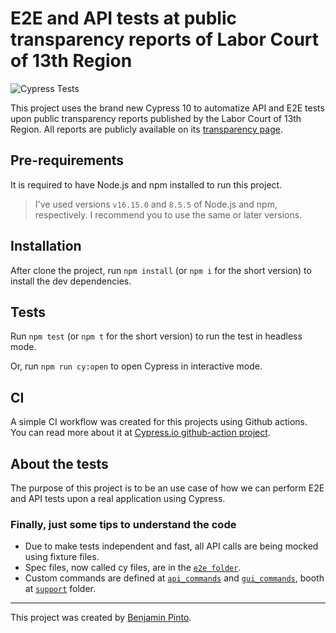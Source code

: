 # E2E and API tests at public transparency reports of Labor Court of 13th Region

![Cypress Tests](https://github.com/benjaminpinto/transparency/actions/workflows/main.yml/badge.svg)

This project uses the brand new Cypress 10 to automatize API and E2E tests upon public transparency reports published by the Labor Court of 13th Region. All reports are publicly available on its [transparency page](https://www.trt13.jus.br/contaspublicasng/#/dashboard).

## Pre-requirements

It is required to have Node.js and npm installed to run this project.

> I've used versions `v16.15.0` and `8.5.5` of Node.js and npm, respectively. I recommend you to use the same or later versions.

## Installation

After clone the project, run `npm install` (or `npm i` for the short version) to install the dev dependencies.

## Tests

Run `npm test` (or `npm t` for the short version) to run the test in headless mode.

Or, run `npm run cy:open` to open Cypress in interactive mode.

## CI

A simple CI workflow was created for this projects using Github actions. You can read more about it at [Cypress.io github-action project](https://github.com/cypress-io/github-action).

## About the tests

The purpose of this project is to be an use case of how we can perform E2E and API tests upon a real application using Cypress.

### Finally, just some tips to understand the code

- Due to make tests independent and fast, all API calls are being mocked using fixture files.
- Spec files, now called cy files, are in the [`e2e folder`](cypress/e2e/).
- Custom commands are defined at [`api_commands`](cypress/support/api_commands.js) and [`gui_commands`](cypress/support/gui_commands.js), booth at [`support`](cypress/support/) folder.

---

This project was created by [Benjamin Pinto](https://www.linkedin.com/in/benjamin-pinto/).

